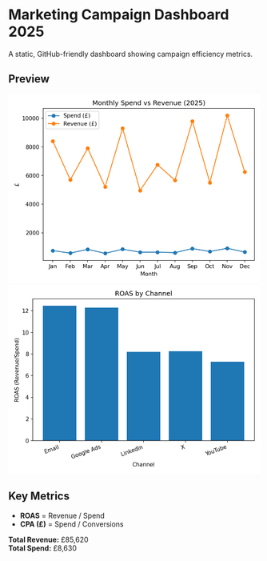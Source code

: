 # Marketing Campaign Dashboard 2025

A static, GitHub-friendly dashboard showing campaign efficiency metrics.

## Preview
![Monthly Spend vs Revenue](images/monthly_spend_vs_revenue.png)
![ROAS by Channel](images/roas_by_channel.png)

## Key Metrics
- **ROAS** = Revenue / Spend
- **CPA (£)** = Spend / Conversions

**Total Revenue:** £85,620  
**Total Spend:** £8,630

